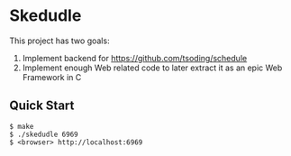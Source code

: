 # Skedudle

This project has two goals:
1. Implement backend for https://github.com/tsoding/schedule
2. Implement enough Web related code to later extract it as an epic Web Framework in C

## Quick Start

```console
$ make
$ ./skedudle 6969
$ <browser> http://localhost:6969
```
